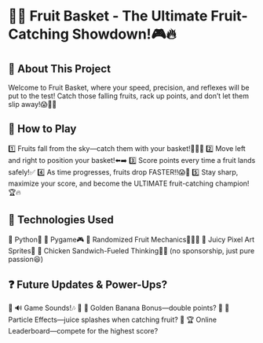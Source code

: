 # 🥪🍏 Fruit Basket - The Ultimate Fruit-Catching Showdown!🎮🔥

## 🤔 About This Project  
Welcome to Fruit Basket, where your speed, precision, and reflexes will be put to the test! Catch those falling fruits, rack up points, and don’t let them slip away!😱🍎🍌

## 🚀 How to Play
1️⃣ Fruits fall from the sky—catch them with your basket!🍅🥕🍏
2️⃣ Move left and right to position your basket!⬅️➡️
3️⃣ Score points every time a fruit lands safely!✅
4️⃣ As time progresses, fruits drop FASTER!!😱💨
5️⃣ Stay sharp, maximize your score, and become the ULTIMATE fruit-catching champion!🏆🔥

## 🔧 Technologies Used
🔹 Python🐍
🔹 Pygame🎮
🔹 Randomized Fruit Mechanics🍅🥕🍏
🔹 Juicy Pixel Art Sprites🎨
🔹 Chicken Sandwich-Fueled Thinking🥪🔥 (no sponsorship, just pure passion😆)

## ❓ Future Updates & Power-Ups?
🔹 🔊 Game Sounds!🎶
🔹 🍌 Golden Banana Bonus—double points?
🔹 🎨 Particle Effects—juice splashes when catching fruit?
🔹 🏆 Online Leaderboard—compete for the highest score?

## 
